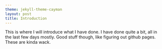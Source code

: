 ```yaml
---
theme: jekyll-theme-cayman
layout: post
title: Introduction
---
```


This is where I will introduce what I have done.  I have done quite a bit, all in the last few days mostly.  Good stuff though, like figuring out github pages.  These are kinda wack.
